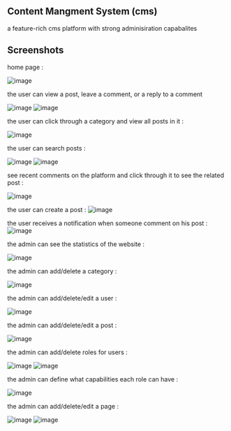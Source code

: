 ## Content Mangment System (cms)
a feature-rich cms platform with strong adminisiration capabalites 

## Screenshots

home page : 

![image](https://github.com/AHMED-GAMAL-AG/Content-Management-System/assets/76778937/f58ef17b-f357-46b7-9545-c98344e27652)


the user can view a post, leave a comment, or a reply to a comment 

![image](https://github.com/AHMED-GAMAL-AG/Content-Management-System/assets/76778937/0621fadb-7230-460f-a91c-5f66fdb30d25)
![image](https://github.com/AHMED-GAMAL-AG/Content-Management-System/assets/76778937/3bc326cb-4390-4177-bf0f-52eeba391bb0)

the user can click through a category and view all posts in it :

![image](https://github.com/AHMED-GAMAL-AG/Content-Management-System/assets/76778937/a0eb3172-9d28-4475-89f8-c1abd98bf45c)

the user can search posts :

![image](https://github.com/AHMED-GAMAL-AG/Content-Management-System/assets/76778937/3db61a61-67d5-4395-9f1c-9e6e5855f9c8)
![image](https://github.com/AHMED-GAMAL-AG/Content-Management-System/assets/76778937/e6d79d69-00d3-4be3-a669-f039eee9961a)

see recent comments on the platform and click through it to see the related post :

![image](https://github.com/AHMED-GAMAL-AG/Content-Management-System/assets/76778937/ec45b5fa-28ac-49b6-9a56-b2cfde0428ed)

the user can create a post :
![image](https://github.com/AHMED-GAMAL-AG/Content-Management-System/assets/76778937/95312b2d-0259-457b-8200-b8625f4caf29)

the user receives a notification when someone comment on his post :
![image](https://github.com/AHMED-GAMAL-AG/Content-Management-System/assets/76778937/e67d1d4d-b18d-418b-9f18-ba55eb4f6d75)

the admin can see the statistics of the website :

![image](https://github.com/AHMED-GAMAL-AG/Content-Management-System/assets/76778937/8fd80ea3-f72d-4fb6-81d2-29211bf42c9c)

the admin can add/delete a category :

![image](https://github.com/AHMED-GAMAL-AG/Content-Management-System/assets/76778937/80b279c2-7ae7-4be9-8ffe-8be08df2ddca)

the admin can add/delete/edit a user :

![image](https://github.com/AHMED-GAMAL-AG/Content-Management-System/assets/76778937/dd51b9bd-5943-44a4-a4b5-1a1b6e5c2a9a)

the admin can add/delete/edit a post :

![image](https://github.com/AHMED-GAMAL-AG/Content-Management-System/assets/76778937/6040e761-e19c-4e55-b551-b0b22281fc26)

the admin can add/delete roles for users :

![image](https://github.com/AHMED-GAMAL-AG/Content-Management-System/assets/76778937/97b030e4-4139-4622-9c87-69bdb6a89722)
![image](https://github.com/AHMED-GAMAL-AG/Content-Management-System/assets/76778937/f628fc95-8670-4b20-b6d5-196bfb2849db)

the admin can define what capabilities each role can have :

![image](https://github.com/AHMED-GAMAL-AG/Content-Management-System/assets/76778937/c1862411-74ec-4043-b2e5-64dc90a79823)

the admin can add/delete/edit a page :

![image](https://github.com/AHMED-GAMAL-AG/Content-Management-System/assets/76778937/5486c25c-ee02-4fae-b660-4ae0b6132e53)
![image](https://github.com/AHMED-GAMAL-AG/Content-Management-System/assets/76778937/16fd3875-1c8b-4ca5-b6e9-fbf4e8b7ca97)


